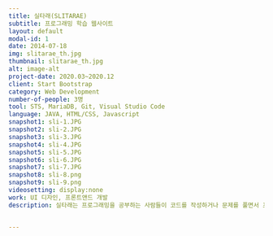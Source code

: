 ```yaml
---
title: 실타래(SLITARAE)
subtitle: 프로그래밍 학습 웹사이트
layout: default
modal-id: 1
date: 2014-07-18
img: slitarae_th.jpg
thumbnail: slitarae_th.jpg
alt: image-alt
project-date: 2020.03~2020.12
client: Start Bootstrap
category: Web Development
number-of-people: 3명
tool: STS, MariaDB, Git, Visual Studio Code
language: JAVA, HTML/CSS, Javascript
snapshot1: sli-1.JPG
snapshot2: sli-2.JPG
snapshot3: sli-3.JPG
snapshot4: sli-4.JPG
snapshot5: sli-5.JPG
snapshot6: sli-6.JPG
snapshot7: sli-7.JPG
snapshot8: sli-8.png
snapshot9: sli-9.png
videosetting: display:none
work: UI 디자인, 프론트앤드 개발
description: 실타래는 프로그래밍을 공부하는 사람들이 코드를 작성하거나 문제를 풀면서 프로그래밍을 학습하고 익힐 수 있도록 돕는 웹사이트입니다. 실타래는 많은 문제들과 함께 에디터를 제공하여 별도의 IDE를 설치하지 않고 웹사이트 안에서 문제를 받아 해결할 수 있도록 되어있습니다. 난이도, 출처별로 나누어진 문제를 통해 자신의 실력을 파악할 수 있으며, 자신이 준비하는 코딩테스트의 기출 문제를 풀 수 있습니다. 


---
```


